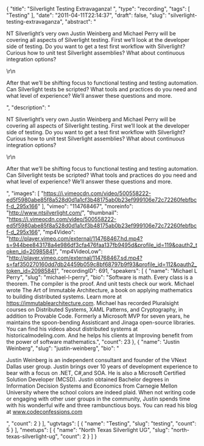 {
  "title": "Silverlight Testing Extravaganza! ",
  "type": "recording",
  "tags": [
    "Testing"
  ],
  "date": "2011-04-11T22:14:37",
  "draft": false,
  "slug": "silverlight-testing-extravaganza",
  "abstract": "<p>NT Silverlight&rsquo;s very own Justin Weinberg and Michael Perry will be covering all aspects of Silverlight testing. First we&rsquo;ll look at the developer side of testing. Do you want to get a test first workflow with Silverlight? Curious how to unit test Silverlight assemblies? What about continuous integration options?</p>\r\n<p>After that we&rsquo;ll be shifting focus to functional testing and testing automation. Can Silverlight tests be scripted? What tools and practices do you need and what level of experience? We&rsquo;ll answer these questions and more.</p>",
  "description": "<p>NT Silverlight&rsquo;s very own Justin Weinberg and Michael Perry will be covering all aspects of Silverlight testing. First we&rsquo;ll look at the developer side of testing. Do you want to get a test first workflow with Silverlight? Curious how to unit test Silverlight assemblies? What about continuous integration options?</p>\r\n<p>After that we&rsquo;ll be shifting focus to functional testing and testing automation. Can Silverlight tests be scripted? What tools and practices do you need and what level of experience? We&rsquo;ll answer these questions and more.</p>",
  "images": [
    "https://i.vimeocdn.com/video/500558222-ed5f5980abe85f8a528d0d1a1cf3b48175ab0b23ef999106e72c72260febfbcf-d_295x166"
  ],
  "vimeo": "114768467",
  "moreinfo": "http://www.ntsilverlight.com/",
  "thumbnail": "https://i.vimeocdn.com/video/500558222-ed5f5980abe85f8a528d0d1a1cf3b48175ab0b23ef999106e72c72260febfbcf-d_295x166",
  "mp4Video": "http://player.vimeo.com/external/114768467.hd.mp4?s=944bee843178a4e986df3cfa476faa137fb9495d&profile_id=119&oauth2_token_id=20985841",
  "mp4VideoLow": "http://player.vimeo.com/external/114768467.sd.mp4?s=faf350270160dd7db24459b059c8bf68797b9f93&profile_id=112&oauth2_token_id=20985841",
  "recordingID": 691,
  "speakers": [
    {
      "name": "Michael L Perry",
      "slug": "michael-l-perry",
      "bio": "Software is math. Every class is a theorem. The compiler is the proof. And unit tests check our work. Michael wrote The Art of Immutable Architecture, a book on applying mathematics to building distributed systems. Learn more at https://immutablearchitecture.com. Michael has recorded Pluralsight courses on Distributed Systems, XAML Patterns, and Cryptography, in addition to Provable Code. Formerly a Microsoft MVP for seven years, he maintains the spoon-bending Assisticant and Jinaga open-source libraries. You can find his videos about distributed systems at historicalmodeling.com. And he helps his clients at Improving benefit from the power of software mathematics.",
      "count": 23
    },
    {
      "name": "Justin Weinberg",
      "slug": "justin-weinberg",
      "bio": "<p>Justin Weinberg is an independent consultant and founder of the VNext Dallas user group. Justin brings over 10 years of development experience to bear with a focus on .NET, C#,and SOA. He is also a Microsoft Certified Solution Developer (MCSD). Justin obtained Bachelor degrees in Information Decision Systems and Economics from Carnegie Mellon University where the school colors are indeed plaid. When not writing code or engaging with other user groups in the community, Justin spends time with his wonderful wife and three rambunctious boys. You can read his blog at www.codeconfessions.com</p>",
      "count": 2
    }
  ],
  "ugtvtags": [
    {
      "name": "Testing",
      "slug": "testing",
      "count": 5
    }
  ],
  "meetups": [
    {
      "name": "North Texas Silverlight UG",
      "slug": "north-texas-silverlight-ug",
      "count": 2
    }
  ]
}